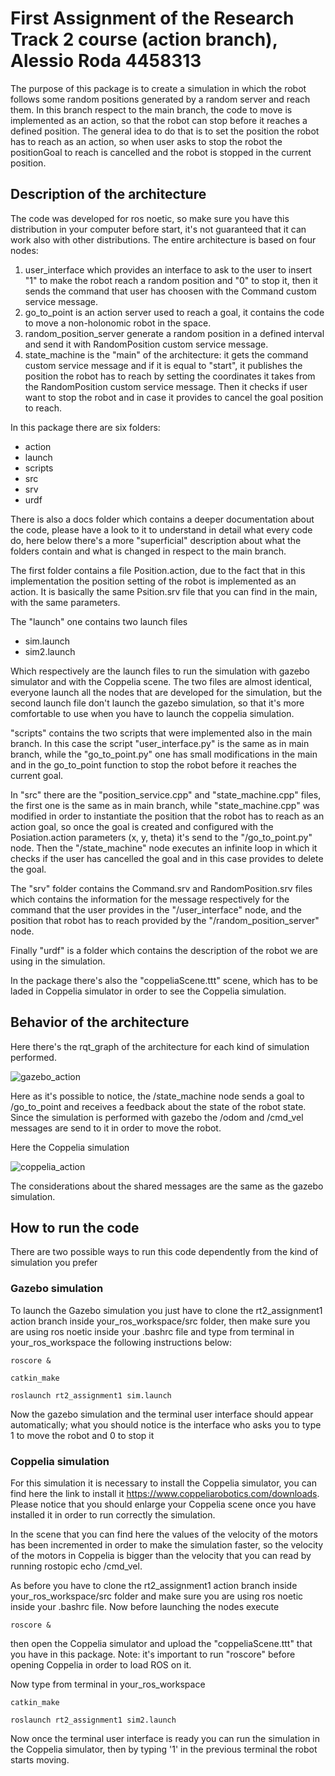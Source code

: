 # First Assignment of the Research Track 2 course (action branch), Alessio Roda 4458313

The purpose of this package is to create a simulation in which the robot follows some random positions generated by a random server and reach them.
In this branch respect to the main branch, the code to move is implemented as an action, so that the robot can stop before it reaches a defined position.
The general idea to do that is to set the position the robot has to reach as an action, so when user asks to stop the robot the positionGoal to reach is cancelled and the robot is stopped in the current position.

## Description of the architecture
 
 The code was developed for ros noetic, so make sure you have this distribution in your computer before start, it's not guaranteed that it can work also with other distributions. The entire architecture is based on four nodes:
 
 1) user_interface which provides an interface to ask to the user to insert "1" to make the robot reach a random position and "0" to stop it, then it sends the command that user has choosen with the Command custom service message.
 2) go_to_point is an action server used to reach a goal, it contains the code to move a non-holonomic robot in the space.
 3) random_position_server generate a random position in a defined interval and send it with RandomPosition custom service message.
 4) state_machine is the "main" of the architecture: it gets the command custom service message and if it is equal to "start", it publishes the position the robot has to reach by setting the coordinates it takes from the RandomPosition custom service message. Then it checks if user want to stop the robot and in case it provides to cancel the goal position to reach.
 
 In this package there are six folders:
 
 * action
 * launch
 * scripts
 * src
 * srv
 * urdf

There is also a docs folder which contains a deeper documentation about the code, please have a look to it to understand in detail what every code do, here below there's a more "superficial" description about what the folders contain and what is changed in respect to the main branch.

The first folder contains a file Position.action, due to the fact that in this implementation the position setting of the robot is implemented as an action. It is basically the same Psition.srv file that you can find in the main, with the same parameters.
 
The "launch" one contains two launch files
 
 * sim.launch
 * sim2.launch
 
 Which respectively are the launch files to run the simulation with gazebo simulator and with the Coppelia scene. The two files are almost identical, everyone launch all the nodes that are developed for the simulation, but the second launch file don't launch the gazebo simulation, so that it's more comfortable to use when you have to launch the coppelia simulation.
 
"scripts" contains the two scripts that were implemented also in the main branch. In this case the script "user_interface.py" is the same as in main branch, while the "go_to_point.py" one has small modifications in the main and in the go_to_point function to stop the robot before it reaches the current goal.

In "src" there are the "position_service.cpp" and "state_machine.cpp" files, the first one is the same as in main branch, while "state_machine.cpp" was modified in order to instantiate the position that the robot has to reach as an action goal, so once the goal is created and configured with the Posiation.action parameters (x, y, theta) it's send to the "/go_to_point.py" node. Then the "/state_machine" node executes an infinite loop in which it checks if the user has cancelled the goal and in this case provides to delete the goal.

The "srv" folder contains the Command.srv and RandomPosition.srv files which contains the information for the message respectively for the command that the user provides in the "/user_interface" node, and the position that robot has to reach provided by the "/random_position_server" node.

Finally "urdf" is a folder which contains the description of the robot we are using in the simulation.

In the package there's also the "coppeliaScene.ttt" scene, which has to be laded in Coppelia simulator in order to see the Coppelia simulation.


## Behavior of the architecture

Here there's the rqt_graph of the architecture for each kind of simulation performed.

![gazebo_action](https://user-images.githubusercontent.com/48511957/119021685-02559080-b9a0-11eb-8640-8ad4438f21a6.png)
 
 
Here as it's possible to notice, the /state_machine node sends a goal to /go_to_point and receives a feedback about the state of the robot state. Since the simulation is performed with gazebo the /odom and /cmd_vel messages are send to it in order to move the robot.

Here the Coppelia simulation

![coppelia_action](https://user-images.githubusercontent.com/48511957/119022478-fddda780-b9a0-11eb-8351-f2ac4a1b373b.png)


The considerations about the shared messages are the same as the gazebo simulation.


## How to run the code 

There are two possible ways to run this code dependently from the kind of simulation you prefer

### Gazebo simulation

To launch the Gazebo simulation you just have to clone the rt2_assignment1 action branch inside your_ros_workspace/src folder, then make sure you are using ros noetic inside your .bashrc file and type from terminal in your_ros_workspace the following instructions below: 

```
roscore &
```
```
catkin_make
```
```
roslaunch rt2_assignment1 sim.launch
```
Now the gazebo simulation and the terminal user interface should appear automatically; what you should notice is the interface who asks you to type 1 to move the robot and 0 to stop it

### Coppelia simulation

For this simulation it is necessary to install the Coppelia simulator, you can find here the link to install it https://www.coppeliarobotics.com/downloads.
Please notice that you should enlarge your Coppelia scene once you have installed it in order to run correctly the simulation.

In the scene that you can find here the values of the velocity of the motors has been incremented in order to make the simulation faster, so the velocity of the motors in Coppelia is bigger than the velocity that you can read by running rostopic echo /cmd_vel.


As before you have to clone the rt2_assignment1 action branch inside your_ros_workspace/src folder and make sure you are using ros noetic inside your .bashrc file. Now before launching the nodes execute 

```
roscore &
```
then open the Coppelia simulator and upload the "coppeliaScene.ttt" that you have in this package. Note: it's important to run "roscore" before opening Coppelia in order to load ROS on it.

Now type from terminal in your_ros_workspace

```
catkin_make
```
```
roslaunch rt2_assignment1 sim2.launch
```
Now once the terminal user interface is ready you can run the simulation in the Coppelia simulator, then by typing '1' in the previous terminal the robot starts moving.
